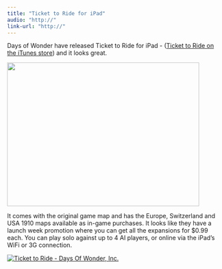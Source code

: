 ```yaml
---
title: "Ticket to Ride for iPad"
audio: "http://"
link-url: "http://"
---
```

<p>Days of Wonder have released Ticket to Ride for iPad - (<a href="http://click.linksynergy.com/fs-bin/stat?id=6PFrOqNV4B8&offerid=146261&type=3&subid=0&tmpid=1826&RD_PARM1=http%253A%252F%252Fitunes.apple.com%252Fca%252Fapp%252Fticket-to-ride%252Fid432504470%253Fmt%253D8%2526uo%253D4%2526partnerId%253D30" target="itunes_store">Ticket to Ride on the iTunes store</a>) and it looks great.</p>
<p><img src="https://chrisenns.com/wp-content/uploads/2011/05/ol_trip_picture4.jpg" alt="" title="ol_trip_picture4" width="448" height="335" class="aligncenter size-full wp-image-19530" /></p>
<p>It comes with the original game map and has the Europe, Switzerland and USA 1910 maps available as in-game purchases. It looks like they have a launch week promotion where you can get all the expansions for $0.99 each.  You can play solo against up to 4 AI players, or online via the iPad’s WiFi or 3G connection.</p>
<p><a href="http://click.linksynergy.com/fs-bin/stat?id=6PFrOqNV4B8&offerid=146261&type=3&subid=0&tmpid=1826&RD_PARM1=http%253A%252F%252Fitunes.apple.com%252Fca%252Fapp%252Fticket-to-ride%252Fid432504470%253Fmt%253D8%2526uo%253D4%2526partnerId%253D30" target="itunes_store"><img src="http://ax.phobos.apple.com.edgesuite.net/images/web/linkmaker/badge_appstore-lrg.gif" alt="Ticket to Ride - Days Of Wonder, Inc." style="border: 0;"/></a></p>
